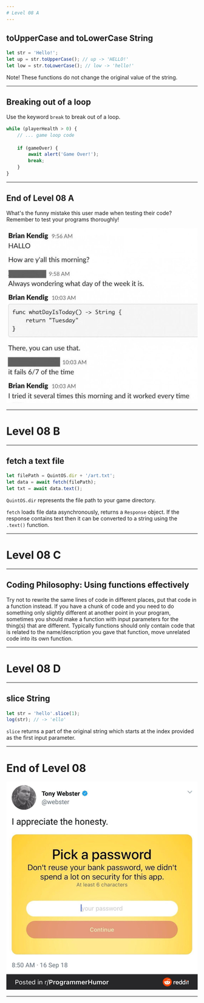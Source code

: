 ```yaml
---
# Level 08 A
---
```


## toUpperCase and toLowerCase String

```js
let str = 'Hello!';
let up = str.toUpperCase(); // up -> 'HELLO!'
let low = str.toLowerCase(); // low -> 'hello!'
```

Note! These functions do not change the original value of the string.

---

## Breaking out of a loop

Use the keyword `break` to break out of a loop.

```js
while (playerHealth > 0) {
	// ... game loop code

	if (gameOver) {
		await alert('Game Over!');
		break;
	}
}
```

---

## End of Level 08 A

What's the funny mistake this user made when testing their code? Remember to test your programs thoroughly!

![](../src/memes/08_1.jpeg)

---

# Level 08 B

---

## fetch a text file

```js
let filePath = QuintOS.dir + '/art.txt';
let data = await fetch(filePath);
let txt = await data.text();
```

`QuintOS.dir` represents the file path to your game directory.

`fetch` loads file data asynchronously, returns a `Response` object. If the response contains text then it can be converted to a string using the `.text()` function.

---

# Level 08 C

---

## Coding Philosophy: Using functions effectively

Try not to rewrite the same lines of code in different places, put that code in a function instead. If you have a chunk of code and you need to do something only slightly different at another point in your program, sometimes you should make a function with input parameters for the thing(s) that are different. Typically functions should only contain code that is related to the name/description you gave that function, move unrelated code into its own function.

---

# Level 08 D

---

## slice String

```js
let str = 'hello'.slice(1);
log(str); // -> 'ello'
```

`slice` returns a part of the original string which starts at the index provided as the first input parameter.

---

# End of Level 08

![](../src/memes/08_0.jpeg)

---
